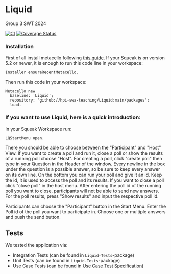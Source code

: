 # Liquid

Group 3 SWT 2024

[![CI](https://github.com/hpi-swa-teaching/Liquid/workflows/CI/badge.svg?branch=develop)](https://github.com/hpi-swa-teaching/Liquid/actions)
[![Coverage Status](https://coveralls.io/repos/github/hpi-swa-teaching/Liquid/badge.svg?branch=develop)](https://coveralls.io/github/hpi-swa-teaching/Liquid?branch=develop)

### Installation

First of all install metacello following [this guide](https://github.com/Metacello/metacello#squeak). If your Squeak is on version 5.2 or newer, it is enough to run this code line in your workspace:

```smalltalk
Installer ensureRecentMetacello.
```

Then run this code in your workspace:

```smalltalk
Metacello new
  baseline: 'Liquid';
  repository: 'github://hpi-swa-teaching/Liquid:main/packages';
  load.
```

### If you want to use Liquid, here is a quick introduction:

In your Squeak Workspace run:

```smalltalk
LQStartMenu open.
```

There you should be able to choose between the "Participant" and "Host" View.
If you want to create a poll and run it, close a poll or show the results of a running poll choose "Host". For creating a poll, click "create poll" then type in your Question in the Header of the window.
Every newline in the box under the question is a possible answer, so be sure to keep every answer on its own line.
On the bottom you can run your poll and give it an id. Keep the id, it is used to access the poll and its results.
If you want to close a poll click "close poll" in the host menu. After entering the poll id of the running poll you want to close, participants will not be able to send new answers.
For the poll results, press "Show results" and input the respective poll id.

Participants can choose the "Participant" button in the Start Menu. Enter the Poll id of the poll you want to participate in. Choose one or multiple answers and push the send button.

## Tests
We tested the application via:
- Integration Tests (can be found in `Liquid-Tests`-package)
- Unit Tests (can be found in `Liquid-Tests`-package)
- Use Case Tests (can be found in [Use Case Test Specification](https://github.com/hpi-swa-teaching/Liquid/blob/develop/docs/UseCases.md))
